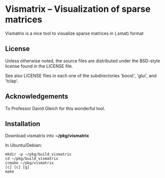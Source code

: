 # Vismatrix &ndash; Visualization of sparse matrices

Vismatrix is a nice tool to visualize sparse matrices in (.smat) format

## License

Unless otherwise noted, the source files are distributed under the BSD-style license found in the
LICENSE file.

See also LICENSE files in each one of the subdirectories 'boost', 'glui', and 'tclap'.

## Acknowledgements

To Professor David Gleich for this wonderful tool.

## Installation

Download vismatrix into **~/pkg/vismatrix**

In Ubuntu/Debian:
```
mkdir -p ~/pkg/build_vismatrix
cd ~/pkg/build_vismatrix
ccmake ~/pkg/vismatrix
[c] [c] [g]
make
```
